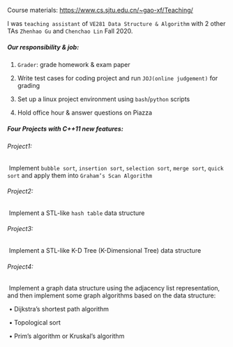 Course materials: https://www.cs.sjtu.edu.cn/~gao-xf/Teaching/

I was `teaching assistant` of `VE281 Data Structure & Algorithm` with 2 other TAs `Zhenhao Gu` and `Chenchao Lin` Fall 2020.

##### Our responsibility & job:

1. `Grader`: grade homework & exam paper

2. Write test cases for coding project and run `JOJ(online judgement)` for grading
3. Set up a linux project environment using `bash`/`python` scripts
4. Hold office hour & answer questions on Piazza

##### Four Projects with C++11 new features:

###### Project1: 

​	Implement `bubble sort`, `insertion sort`, `selection sort`, `merge sort`, `quick sort` and apply them into `Graham’s Scan Algorithm`

###### Project2:

​	Implement a STL-like `hash table` data structure 

###### Project3:

​	Implement a STL-like K-D Tree (K-Dimensional Tree) data structure

###### Project4:

​	Implement a graph data structure using the adjacency list representation, and then implement some graph algorithms based on the data structure:

​	• Dijkstra’s shortest path algorithm

​	• Topological sort

​	• Prim’s algorithm or Kruskal’s algorithm

